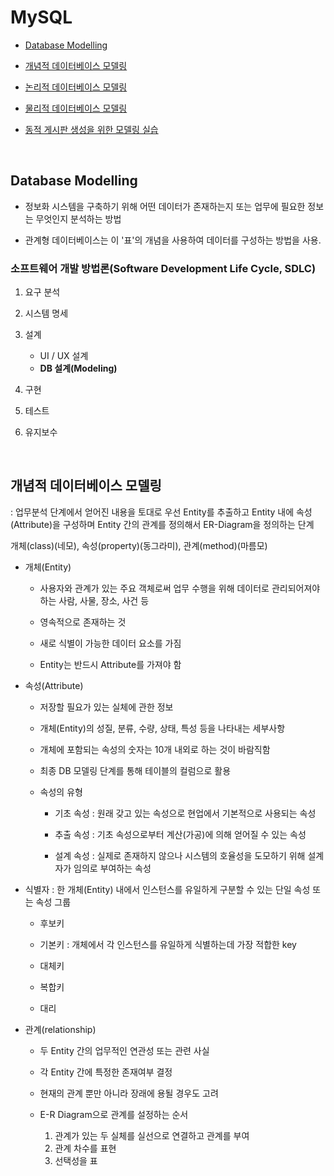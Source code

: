 # MySQL

- [Database Modelling](#Database-Modelling)

- [개념적 데이터베이스 모델링](#개념적-데이터베이스-모델링)

- [논리적 데이터베이스 모델링](#논리적-데이터베이스-모델링)

- [물리적 데이터베이스 모델링](#물리적-데이터베이스-모델링)

- [동적 게시판 생성을 위한 모델링 실습](#동적-게시판-생성을-위한-모델링-실습)

<br>

## Database Modelling

- 정보화 시스템을 구축하기 위해 어떤 데이터가 존재하는지 또는 업무에 필요한 정보는 무엇인지 분석하는 방법

- 관계형 데이터베이스는 이 '표'의 개념을 사용하여 데이터를 구성하는 방법을 사용.

### 소프트웨어 개발 방법론(Software Development Life Cycle, SDLC)

1. 요구 분석

2. 시스템 명세

3. 설계

    - UI / UX 설계
    - **DB 설계(Modeling)**

4. 구현

5. 테스트

6. 유지보수

<br>

## 개념적 데이터베이스 모델링

: 업무분석 단계에서 얻어진 내용을 토대로 우선 Entity를 추출하고 Entity 내에 속성(Attribute)을 구성하며 Entity 간의 관계를 정의해서 ER-Diagram을 정의하는 단계

개체(class)(네모), 속성(property)(동그라미), 관계(method)(마름모)

- 개체(Entity)

    - 사용자와 관계가 있는 주요 객체로써 업무 수행을 위해 데이터로 관리되어져야 하는 사람, 사물, 장소, 사건 등

    - 영속적으로 존재하는 것

    - 새로 식별이 가능한 데이터 요소를 가짐

    - Entity는 반드시 Attribute를 가져야 함

- 속성(Attribute)

    - 저장할 필요가 있는 실체에 관한 정보

    - 개체(Entity)의 성질, 분류, 수량, 상태, 특성 등을 나타내는 세부사항

    - 개체에 포함되는 속성의 숫자는 10개 내외로 하는 것이 바람직함

    - 최종 DB 모델링 단계를 통해 테이블의 컬럼으로 활용

    - 속성의 유형

        - 기초 속성 : 원래 갖고 있는 속성으로 현업에서 기본적으로 사용되는 속성

        - 추출 속성 : 기초 속성으로부터 계산(가공)에 의해 얻어질 수 있는 속성

        - 설계 속성 : 실제로 존재하지 않으나 시스템의 호율성을 도모하기 위해 설계자가 임의로 부여하는 속성

- 식별자 : 한 개체(Entity) 내에서 인스턴스를 유일하게 구분할 수 있는 단일 속성 또는 속성 그룹

    - 후보키

    - 기본키 : 개체에서 각 인스턴스를 유일하게 식별하는데 가장 적합한 key

    - 대체키

    - 복합키

    - 대리

- 관계(relationship)

    - 두 Entity 간의 업무적인 연관성 또는 관련 사실

    - 각 Entity 간에 특정한 존재여부 결정

    - 현재의 관계 뿐만 아니라 장래에 용될 경우도 고려

    - E-R Diagram으로 관계를 설정하는 순서

        1. 관계가 있는 두 실체를 실선으로 연결하고 관계를 부여
        2. 관계 차수를 표현
        3. 선택성을 표